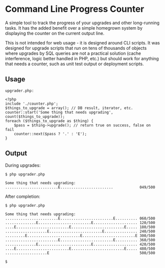 Command Line Progress Counter
=============================

A simple tool to track the progress of your upgrades and other long-running
tasks. It has the added benefit over a simple homegrown system by displaying the
counter on the current output line.

This is not intended for web usage - it is designed around CLI scripts. It was
designed for upgrade scripts that run on tens of thousands of objects where
upgrades by SQL queries are not a practical solution (cache interference, logic
better handled in PHP, etc.) but should work for anything that needs a counter,
such as unit test output or deployment scripts.

Usage
-----

	upgrader.php:

	<?php
	include './counter.php';
	$things_to_upgrade = array(); // DB result, iterator, etc.
	counter::start('Some thing that needs upgrading', count($things_to_upgrade));
	foreach ($things_to_upgrade as $thing) {
		$pass = $thing->upgrade(); // return true on success, false on fail
		counter::next($pass ? '.' : 'E');
	}

Output
------

During upgrades:

	$ php upgrader.php

	Some thing that needs upgrading:
	........................E........................            049/500

After completion:

	$ php upgrader.php

	Some thing that needs upgrading:
	........................E........................E.......... 060/500
	..............E........................E.................... 120/500
	....E........................E........................E..... 180/500
	...................E........................E............... 240/500
	.........E........................E........................E 300/500
	........................E........................E.......... 360/500
	..............E........................E.................... 420/500
	....E........................E........................E..... 480/500
	...................E                                         500/500

	$



